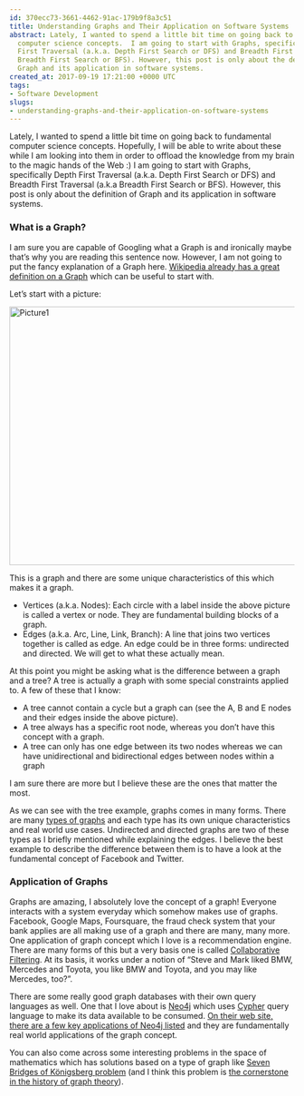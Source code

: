 ```yaml
---
id: 370ecc73-3661-4462-91ac-179b9f8a3c51
title: Understanding Graphs and Their Application on Software Systems
abstract: Lately, I wanted to spend a little bit time on going back to fundamental
  computer science concepts.  I am going to start with Graphs, specifically Depth
  First Traversal (a.k.a. Depth First Search or DFS) and Breadth First Traversal (a.k.a
  Breadth First Search or BFS). However, this post is only about the definition of
  Graph and its application in software systems.
created_at: 2017-09-19 17:21:00 +0000 UTC
tags:
- Software Development
slugs:
- understanding-graphs-and-their-application-on-software-systems
---
```


<p>Lately, I wanted to spend a little bit time on going back to fundamental computer science concepts. Hopefully, I will be able to write about these while I am looking into them in order to offload the knowledge from my brain to the magic hands of the Web :) I am going to start with Graphs, specifically Depth First Traversal (a.k.a. Depth First Search or DFS) and Breadth First Traversal (a.k.a Breadth First Search or BFS). However, this post is only about the definition of Graph and its application in software systems.</p> <h3>What is a Graph?</h3> <p>I am sure you are capable of Googling what a Graph is and ironically maybe that’s why you are reading this sentence now. However, I am not going to put the fancy explanation of a Graph here. <a href="https://en.wikipedia.org/wiki/Graph_(discrete_mathematics)">Wikipedia already has a great definition on a Graph</a> which can be useful to start with.</p> <p>Let’s start with a picture:</p> <p><a href="https://tugberkugurlu.blob.core.windows.net/bloggyimages/03a29b1b-1ed6-4c45-b2a4-3f33babd14be.jpg"><img title="Picture1" style="border-top: 0px; border-right: 0px; background-image: none; border-bottom: 0px; padding-top: 0px; padding-left: 0px; border-left: 0px; display: inline; padding-right: 0px" border="0" alt="Picture1" src="https://tugberkugurlu.blob.core.windows.net/bloggyimages/0abb0dc1-1c50-4698-9c68-22703a1654c6.jpg" width="644" height="456"></a></p> <p>This is a graph and there are some unique characteristics of this which makes it a graph. <ul> <li>Vertices (a.k.a. Nodes): Each circle with a label inside the above picture is called a vertex or node. They are fundamental building blocks of a graph. <li>Edges (a.k.a. Arc, Line, Link, Branch): A line that joins two vertices together is called as edge. An edge could be in three forms: undirected and directed. We will get to what these actually mean.</li></ul> <p>At this point you might be asking what is the difference between a graph and a tree? A tree is actually a graph with some special constraints applied to. A few of these that I know: <ul> <li>A tree cannot contain a cycle but a graph can (see the A, B and E nodes and their edges inside the above picture). <li>A tree always has a specific root node, whereas you don’t have this concept with a graph. <li>A tree can only has one edge between its two nodes whereas we can have unidirectional and bidirectional edges between nodes within a graph</li></ul> <p>I am sure there are more but I believe these are the ones that matter the most. <p>As we can see with the tree example, graphs comes in many forms. There are many <a href="https://en.wikipedia.org/wiki/Graph_(discrete_mathematics)#Types_of_graphs">types of graphs</a> and each type has its own unique characteristics and real world use cases. Undirected and directed graphs are two of these types as I briefly mentioned while explaining the edges. I believe the best example to describe the difference between them is to have a look at the fundamental concept of Facebook and Twitter. <h3>Application of Graphs</h3> <p>Graphs are amazing, I absolutely love the concept of a graph! Everyone interacts with a system everyday which somehow makes use of graphs. Facebook, Google Maps, Foursquare, the fraud check system that your bank applies are all making use of a graph and there are many, many more. One application of graph concept which I love is a recommendation engine. There are many forms of this but a very basis one is called <a href="https://en.wikipedia.org/wiki/Collaborative_filtering">Collaborative Filtering</a>. At its basis, it works under a notion of “Steve and Mark liked BMW, Mercedes and Toyota, you like BMW and Toyota, and you may like Mercedes, too?”. <p>There are some really good graph databases with their own query languages as well. One that I love about is <a href="http://www.tugberkugurlu.com/archive/getting-started-with-neo4j-in--net-with-neo4jclient-library">Neo4j</a> which uses <a href="https://neo4j.com/developer/cypher-query-language/">Cypher</a> query language to make its data available to be consumed. <a href="https://neo4j.com/use-cases/">On their web site, there are a few key applications of Neo4j listed</a> and they are fundamentally real world applications of the graph concept. <p>You can also come across some interesting problems in the space of mathematics which has solutions based on a type of graph like <a href="https://en.wikipedia.org/wiki/Seven_Bridges_of_K%C3%B6nigsberg">Seven Bridges of Königsberg problem</a> (and I think this problem is <a href="https://en.wikipedia.org/wiki/Graph_theory#History">the cornerstone in the history of graph theory</a>).    